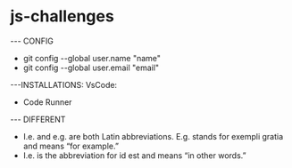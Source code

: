 # js-challenges

--- CONFIG

-  git config --global user.name "name"
-  git config --global user.email "email"

---INSTALLATIONS: VsCode:
- Code Runner

--- DIFFERENT
- I.e. and e.g. are both Latin abbreviations. E.g. stands for exempli gratia and means “for example.” 
- I.e. is the abbreviation for id est and means “in other words.”